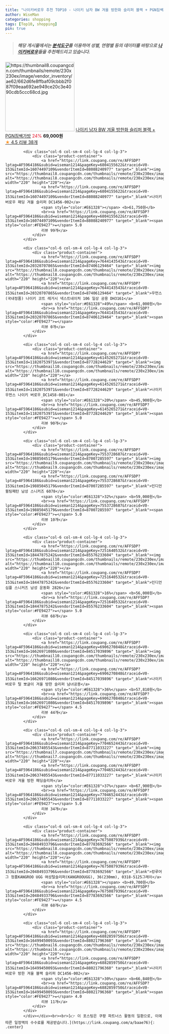 ```yaml
---
title: "나이키버로우 추천 TOP10 - 나이키 남자 BW 겨울 방한화 슬리퍼 블랙 + PGN짐쌕가방"
author: WiseMan
categories: shopping
tags: [Top10, shopping]
pin: true
---
```


> ##### 해당 게시물에서는 [**분석도구**](https://itemscout.io/)를 이용하여 **성별**, **연령별** 등의 데이터를 바탕으로 [**나이키버로우**](https://link.coupang.com/a/baae76)들을 추천해드리고 있습니다.
<div class="container"><div class="row">
            <div class="col-6 col-sm-4 col-lg-4 col-lg-3">
                <div class="product-container">
                    <a href="https://link.coupang.com/re/AFFSDP?lptag=AF5964186&subid=wiseman1214&pageKey=7702534203&traceid=V0-153&itemId=20627008797&vendorItemId=87701141184" target="_blank"><img src="https://thumbnail8.coupangcdn.com/thumbnails/remote/230x230ex/image/vendor_inventory/ae62/662d6fe8ffbaf09cbbb2f087f09eaa692ae949ce20c3e4090cdb5ccc68cd.jpg" alt="https://thumbnail8.coupangcdn.com/thumbnails/remote/230x230ex/image/vendor_inventory/ae62/662d6fe8ffbaf09cbbb2f087f09eaa692ae949ce20c3e4090cdb5ccc68cd.jpg" width="220" height="220"></a>
                    <a href="https://link.coupang.com/re/AFFSDP?lptag=AF5964186&subid=wiseman1214&pageKey=7702534203&traceid=V0-153&itemId=20627008797&vendorItemId=87701141184" target="_blank">나이키 남자 BW 겨울 방한화 슬리퍼 블랙 + PGN짐쌕가방</a>
                    <span style="color:#E61328">24%</span> <b>69,000원</b>
                    <br><a href="https://link.coupang.com/re/AFFSDP?lptag=AF5964186&subid=wiseman1214&pageKey=7702534203&traceid=V0-153&itemId=20627008797&vendorItemId=87701141184" target="_blank"><span style="color:#FE9427">★</span> 4.5
                    리뷰 38개</a>
                </div>
            </div>
            
            <div class="col-6 col-sm-4 col-lg-4 col-lg-3">
                <div class="product-container">
                    <a href="https://link.coupang.com/re/AFFSDP?lptag=AF5964186&subid=wiseman1214&pageKey=6804155622&traceid=V0-153&itemId=16074497109&vendorItemId=88088240977" target="_blank"><img src="https://thumbnail8.coupangcdn.com/thumbnails/remote/230x230ex/image/vendor_inventory/05db/3645829e36299571f1f834e5a9d8154b28ecda1be36f2dbb83bcb46d770d.jpg" alt="https://thumbnail8.coupangcdn.com/thumbnails/remote/230x230ex/image/vendor_inventory/05db/3645829e36299571f1f834e5a9d8154b28ecda1be36f2dbb83bcb46d770d.jpg" width="220" height="220"></a>
                    <a href="https://link.coupang.com/re/AFFSDP?lptag=AF5964186&subid=wiseman1214&pageKey=6804155622&traceid=V0-153&itemId=16074497109&vendorItemId=88088240977" target="_blank">나이키 버로우 패딩 겨울 슬리퍼 DC1456-002</a>
                    <span style="color:#E61328"></span> <b>61,750원</b>
                    <br><a href="https://link.coupang.com/re/AFFSDP?lptag=AF5964186&subid=wiseman1214&pageKey=6804155622&traceid=V0-153&itemId=16074497109&vendorItemId=88088240977" target="_blank"><span style="color:#FE9427">★</span> 5.0
                    리뷰 99개</a>
                </div>
            </div>
            
            <div class="col-6 col-sm-4 col-lg-4 col-lg-3">
                <div class="product-container">
                    <a href="https://link.coupang.com/re/AFFSDP?lptag=AF5964186&subid=wiseman1214&pageKey=7644143543&traceid=V0-153&itemId=20320707865&vendorItemId=87406129464" target="_blank"><img src="https://thumbnail8.coupangcdn.com/thumbnails/remote/230x230ex/image/vendor_inventory/4820/09877ba924b130fe66dc7d750c0b05236b604eead1d27f7476f6adca72f1.jpg" alt="https://thumbnail8.coupangcdn.com/thumbnails/remote/230x230ex/image/vendor_inventory/4820/09877ba924b130fe66dc7d750c0b05236b604eead1d27f7476f6adca72f1.jpg" width="220" height="220"></a>
                    <a href="https://link.coupang.com/re/AFFSDP?lptag=AF5964186&subid=wiseman1214&pageKey=7644143543&traceid=V0-153&itemId=20320707865&vendorItemId=87406129464" target="_blank">우먼스 (국내정품) 나이키 코트 레거시 넥스트네이처 106 일상 공용 DH3161</a>
                    <span style="color:#E61328">49%</span> <b>61,000원</b>
                    <br><a href="https://link.coupang.com/re/AFFSDP?lptag=AF5964186&subid=wiseman1214&pageKey=7644143543&traceid=V0-153&itemId=20320707865&vendorItemId=87406129464" target="_blank"><span style="color:#FE9427">★</span> 
                    리뷰 0개</a>
                </div>
            </div>
            
            <div class="col-6 col-sm-4 col-lg-4 col-lg-3">
                <div class="product-container">
                    <a href="https://link.coupang.com/re/AFFSDP?lptag=AF5964186&subid=wiseman1214&pageKey=6145265271&traceid=V0-153&itemId=11820753971&vendorItemId=87728244629" target="_blank"><img src="https://thumbnail10.coupangcdn.com/thumbnails/remote/230x230ex/image/vendor_inventory/ba07/596c96d913277c9b36d94cb57fb0b876d2f6382633f087da2c62d4a3ecdf.jpg" alt="https://thumbnail10.coupangcdn.com/thumbnails/remote/230x230ex/image/vendor_inventory/ba07/596c96d913277c9b36d94cb57fb0b876d2f6382633f087da2c62d4a3ecdf.jpg" width="220" height="220"></a>
                    <a href="https://link.coupang.com/re/AFFSDP?lptag=AF5964186&subid=wiseman1214&pageKey=6145265271&traceid=V0-153&itemId=11820753971&vendorItemId=87728244629" target="_blank">나이키 우먼스 나이키 버로우_DC1458-001</a>
                    <span style="color:#E61328">20%</span> <b>45,900원</b>
                    <br><a href="https://link.coupang.com/re/AFFSDP?lptag=AF5964186&subid=wiseman1214&pageKey=6145265271&traceid=V0-153&itemId=11820753971&vendorItemId=87728244629" target="_blank"><span style="color:#FE9427">★</span> 5.0
                    리뷰 90개</a>
                </div>
            </div>
            
            <div class="col-6 col-sm-4 col-lg-4 col-lg-3">
                <div class="product-container">
                    <a href="https://link.coupang.com/re/AFFSDP?lptag=AF5964186&subid=wiseman1214&pageKey=7553728687&traceid=V0-153&itemId=19885045179&vendorItemId=87007285597" target="_blank"><img src="https://thumbnail9.coupangcdn.com/thumbnails/remote/230x230ex/image/vendor_inventory/49fc/bea05ae64fa9b071e34569115c93b803c29cada56573723e58a66295d278.jpg" alt="https://thumbnail9.coupangcdn.com/thumbnails/remote/230x230ex/image/vendor_inventory/49fc/bea05ae64fa9b071e34569115c93b803c29cada56573723e58a66295d278.jpg" width="220" height="220"></a>
                    <a href="https://link.coupang.com/re/AFFSDP?lptag=AF5964186&subid=wiseman1214&pageKey=7553728687&traceid=V0-153&itemId=19885045179&vendorItemId=87007285597" target="_blank">인디언 퀼팅패턴 남성 스니커즈 6078</a>
                    <span style="color:#E61328">32%</span> <b>59,000원</b>
                    <br><a href="https://link.coupang.com/re/AFFSDP?lptag=AF5964186&subid=wiseman1214&pageKey=7553728687&traceid=V0-153&itemId=19885045179&vendorItemId=87007285597" target="_blank"><span style="color:#FE9427">★</span> 5.0
                    리뷰 10개</a>
                </div>
            </div>
            
            <div class="col-6 col-sm-4 col-lg-4 col-lg-3">
                <div class="product-container">
                    <a href="https://link.coupang.com/re/AFFSDP?lptag=AF5964186&subid=wiseman1214&pageKey=7251640532&traceid=V0-153&itemId=18447875242&vendorItemId=85576233604" target="_blank"><img src="https://thumbnail10.coupangcdn.com/thumbnails/remote/230x230ex/image/vendor_inventory/2291/997ee2d359b2534fb84b9059ba7306ab40c4c0f08afdd03cabc20fd62df8.jpg" alt="https://thumbnail10.coupangcdn.com/thumbnails/remote/230x230ex/image/vendor_inventory/2291/997ee2d359b2534fb84b9059ba7306ab40c4c0f08afdd03cabc20fd62df8.jpg" width="220" height="220"></a>
                    <a href="https://link.coupang.com/re/AFFSDP?lptag=AF5964186&subid=wiseman1214&pageKey=7251640532&traceid=V0-153&itemId=18447875242&vendorItemId=85576233604" target="_blank">인디언 심플 스니커즈 남성 운동화 2826</a>
                    <span style="color:#E61328">16%</span> <b>56,000원</b>
                    <br><a href="https://link.coupang.com/re/AFFSDP?lptag=AF5964186&subid=wiseman1214&pageKey=7251640532&traceid=V0-153&itemId=18447875242&vendorItemId=85576233604" target="_blank"><span style="color:#FE9427">★</span> 5.0
                    리뷰 68개</a>
                </div>
            </div>
            
            <div class="col-6 col-sm-4 col-lg-4 col-lg-3">
                <div class="product-container">
                    <a href="https://link.coupang.com/re/AFFSDP?lptag=AF5964186&subid=wiseman1214&pageKey=6906270848&traceid=V0-153&itemId=16626971080&vendorItemId=84517039896" target="_blank"><img src="https://thumbnail10.coupangcdn.com/thumbnails/remote/230x230ex/image/vendor_inventory/e6de/025cd2c76d0ee2b5783b24a1e663b7201c1ab6ddae336205df64c77c9bd6.jpg" alt="https://thumbnail10.coupangcdn.com/thumbnails/remote/230x230ex/image/vendor_inventory/e6de/025cd2c76d0ee2b5783b24a1e663b7201c1ab6ddae336205df64c77c9bd6.jpg" width="220" height="220"></a>
                    <a href="https://link.coupang.com/re/AFFSDP?lptag=AF5964186&subid=wiseman1214&pageKey=6906270848&traceid=V0-153&itemId=16626971080&vendorItemId=84517039896" target="_blank">나이키 버로우 털 뽀글이 겨울 방한 슬리퍼 남녀공용</a>
                    <span style="color:#E61328">36%</span> <b>57,810원</b>
                    <br><a href="https://link.coupang.com/re/AFFSDP?lptag=AF5964186&subid=wiseman1214&pageKey=6906270848&traceid=V0-153&itemId=16626971080&vendorItemId=84517039896" target="_blank"><span style="color:#FE9427">★</span> 4.5
                    리뷰 44개</a>
                </div>
            </div>
            
            <div class="col-6 col-sm-4 col-lg-4 col-lg-3">
                <div class="product-container">
                    <a href="https://link.coupang.com/re/AFFSDP?lptag=AF5964186&subid=wiseman1214&pageKey=7704652443&traceid=V0-153&itemId=20637405543&vendorItemId=87711033227" target="_blank"><img src="https://thumbnail7.coupangcdn.com/thumbnails/remote/230x230ex/image/vendor_inventory/3afc/34ba8f4f9865a5a8dc68957fdbfcd24fe6a066e7107a97ee603c357fc817.jpg" alt="https://thumbnail7.coupangcdn.com/thumbnails/remote/230x230ex/image/vendor_inventory/3afc/34ba8f4f9865a5a8dc68957fdbfcd24fe6a066e7107a97ee603c357fc817.jpg" width="220" height="220"></a>
                    <a href="https://link.coupang.com/re/AFFSDP?lptag=AF5964186&subid=wiseman1214&pageKey=7704652443&traceid=V0-153&itemId=20637405543&vendorItemId=87711033227" target="_blank">나이키 버로우 겨울 방한 패딩슬리퍼</a>
                    <span style="color:#E61328">37%</span> <b>67,900원</b>
                    <br><a href="https://link.coupang.com/re/AFFSDP?lptag=AF5964186&subid=wiseman1214&pageKey=7704652443&traceid=V0-153&itemId=20637405543&vendorItemId=87711033227" target="_blank"><span style="color:#FE9427">★</span> 5.0
                    리뷰 34개</a>
                </div>
            </div>
            
            <div class="col-6 col-sm-4 col-lg-4 col-lg-3">
                <div class="product-container">
                    <a href="https://link.coupang.com/re/AFFSDP?lptag=AF5964186&subid=wiseman1214&pageKey=7675087939&traceid=V0-153&itemId=20484933796&vendorItemId=87783692566" target="_blank"><img src="https://thumbnail8.coupangcdn.com/thumbnails/remote/230x230ex/image/vendor_inventory/5313/4ac8bca9bebca93f45ec92971e7b0f9f59a4a308fc2c2c7dbb98a234ac18.jpg" alt="https://thumbnail8.coupangcdn.com/thumbnails/remote/230x230ex/image/vendor_inventory/5313/4ac8bca9bebca93f45ec92971e7b0f9f59a4a308fc2c2c7dbb98a234ac18.jpg" width="220" height="220"></a>
                    <a href="https://link.coupang.com/re/AFFSDP?lptag=AF5964186&subid=wiseman1214&pageKey=7675087939&traceid=V0-153&itemId=20484933796&vendorItemId=87783692566" target="_blank">캉루어그 정품KANGROO UGG 여성털슬리퍼(KANGROOUGG), 36(230mm), 0318-5125그레이</a>
                    <span style="color:#E61328"></span> <b>49,700원</b>
                    <br><a href="https://link.coupang.com/re/AFFSDP?lptag=AF5964186&subid=wiseman1214&pageKey=7675087939&traceid=V0-153&itemId=20484933796&vendorItemId=87783692566" target="_blank"><span style="color:#FE9427">★</span> 4.5
                    리뷰 68개</a>
                </div>
            </div>
            
            <div class="col-6 col-sm-4 col-lg-4 col-lg-3">
                <div class="product-container">
                    <a href="https://link.coupang.com/re/AFFSDP?lptag=AF5964186&subid=wiseman1214&pageKey=6882859750&traceid=V0-153&itemId=16499450093&vendorItemId=88021796360" target="_blank"><img src="https://thumbnail6.coupangcdn.com/thumbnails/remote/230x230ex/image/vendor_inventory/8d6d/8917d5d9fb70bb20607dcd5b512f3dbcd1c2a785291b0c506ac8b9e47b0e.jpg" alt="https://thumbnail6.coupangcdn.com/thumbnails/remote/230x230ex/image/vendor_inventory/8d6d/8917d5d9fb70bb20607dcd5b512f3dbcd1c2a785291b0c506ac8b9e47b0e.jpg" width="220" height="220"></a>
                    <a href="https://link.coupang.com/re/AFFSDP?lptag=AF5964186&subid=wiseman1214&pageKey=6882859750&traceid=V0-153&itemId=16499450093&vendorItemId=88021796360" target="_blank">나이키 버로우 방한 겨울 블랙 슬리퍼 DC1456-002</a>
                    <span style="color:#E61328">30%</span> <b>66,840원</b>
                    <br><a href="https://link.coupang.com/re/AFFSDP?lptag=AF5964186&subid=wiseman1214&pageKey=6882859750&traceid=V0-153&itemId=16499450093&vendorItemId=88021796360" target="_blank"><span style="color:#FE9427">★</span> 4.0
                    리뷰 11개</a>
                </div>
            </div>
            </div></div><br><br>[👉 이 포스팅은 쿠팡 파트너스 활동의 일환으로, 이에 따른 일정액의 수수료를 제공받습니다.](https://link.coupang.com/a/baae76){: .center}